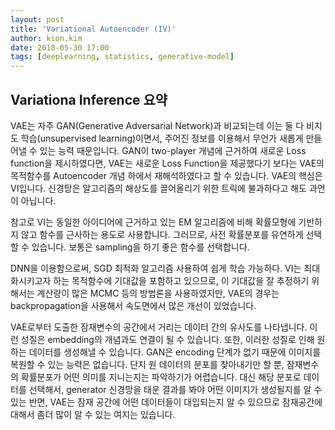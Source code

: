 ```yaml
---
layout: post
title: 'Variational Autoencoder (IV)'
author: kion.kim
date: 2018-05-30 17:00
tags: [deeplearning, statistics, generative-model]
---
```


## Variationa Inference 요약

VAE는 자주 GAN(Generative Adversarial Network)과 비교되는데 이는 둘 다 비지도 학습(unsupervised learning)이면서, 주어진 정보를 이용해서 무언가 새롭게 만들어낼 수 있는 능력 때문입니다. GAN이 two-player 개념에 근거하여 새로운 Loss function을 제시하였다면, VAE는 새로운 Loss Function을 제공했다기 보다는 VAE의 목적함수를 Autoencoder 개념 하에서 재해석하였다고 할 수 있습니다. VAE의 핵심은 VI입니다. 신경망은 알고리즘의 해상도를 끌어올리기 위한 트릭에 불과하다고 해도 과언이 아닙니다.

참고로 VI는 동일한 아이디어에 근거하고 있는 EM 알고리즘에 비해 확률모형에 기반하지 않고 함수를 근사하는 용도로 사용합니다. 그러므로, 사전 확률분포를 유연하게 선택할 수 있습니다. 보통은 sampling을 하기 좋은 함수를 선택합니다.

DNN을 이용함으로써, SGD 최적화 알고리즘 사용하여 쉽게 학습 가능하다. VI는 최대화시키고자 하는 목적함수에 기대값을 포함하고 있으므로, 이 기대값을 잘 추정하기 위해서는 계산량이 많은 MCMC 등의 방법론을 사용하였지만, VAE의 경우는 backpropagation을 사용해서 속도면에서 많은 개선이 있었습니다.

VAE로부터 도출한 잠재변수의 공간에서 거리는 데이터 간의 유사도를 나타냅니다. 이런 성질은 embedding의 개념과도 연결이 될 수 있습니다. 또한, 이러한 성질로 인해 원하는 데이터를 생성해낼 수 있습니다. GAN은 encoding 단계가 없기 때문에 이미지를 복원할 수 있는 능력은 없습니다. 단지 원 데이터의 분포를 찾아내기만 할 뿐, 잠재변수의 확률분포가 어떤 의미를 지니는지는 파악하기가 어렵습니다. 대신 해당 분포로 데이터를 선택해서, generator 신경망을 태운 결과를 봐야 어떤 이미지가 생성될지를 알 수 있는 반면, VAE는 잠재 공간에 어떤 데이터들이 대입되는지 알 수 있으므로 잠재공간에 대해서 좀더 많이 알 수 있는 여지는 있습니다.
